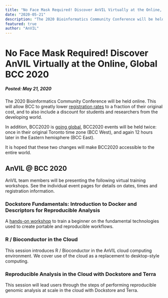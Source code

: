 ```yaml
---
title: "No Face Mask Required! Discover AnVIL Virtually at the Online, Global BCC 2020 "
date: "2020-05-21"
description: "The 2020 Bioinformatics Community Conference will be held online.  This will allow BCC to greatly lower  registration rates to a fraction of their original cost, and to also include a discount for students and researchers from the developing world."
featured: true
author: "AnVIL"
---
```


# No Face Mask Required! Discover AnVIL Virtually at the Online, Global BCC 2020
##### Posted: May 21, 2020

The 2020 Bioinformatics Community Conference will be held online.  This will allow BCC to greatly lower  [registration rates](https://bcc2020.github.io/Registration) to a fraction of their original cost, and to also include a discount for students and researchers from the developing world.

In addition, BCC2020 is [going global](https://bcc2020.github.io/blog/going-global),  BCC2020 events will be held twice: once in their original Toronto time zone (BCC West), and again 12 hours later in the Eastern hemisphere (BCC East).


It is hoped that these two changes will make BCC2020 accessible to the entire world.

## AnVIL @ BCC 2020
AnVIL team members will be presenting the following virtual training workshops. See the individual event pages for details on dates, times and registration information.

### Dockstore Fundamentals: Introduction to Docker and Descriptors for Reproducible Analysis
A [hands-on workshop](/events/bcc2020-dockstore-fundamentals) to train a beginner on the fundamental technologies used to create portable and reproducible workflows.

### R / Bioconductor in the Cloud
This session introduces R / Bioconductor in the AnVIL cloud computing environment. We cover use of the cloud as a replacement to desktop-style computing.

### Reproducible Analysis in the Cloud with Dockstore and Terra
This session will lead users through the steps of performing reproducible genomic analysis at scale in the cloud with Dockstore and Terra.

